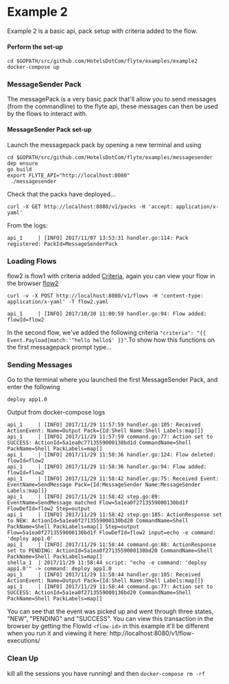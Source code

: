 # Example 2
Example 2 is a basic api, pack setup with criteria added to the flow.

#### Perform the set-up

```
cd $GOPATH/src/github.com/HotelsDotCom/flyte/examples/example2
docker-compose up
```

### MessageSender Pack
The messagePack is a very basic pack that'll allow you to send messages (from the commandline) to the flyte api, these messages
can then be used by the flows to interact with.

#### MessageSender Pack set-up
Launch the messagepack pack by opening a new terminal and using
```
cd $GOPATH/src/github.com/HotelsDotCom/flyte/examples/messagesender
dep ensure
go build
export FLYTE_API="http://localhost:8080"
 ./messagesender
```

Check that the packs have deployed...

```
curl -X GET http://localhost:8080/v1/packs -H 'accept: application/x-yaml'
```

From the logs:
```
api_1     | [INFO] 2017/11/07 13:53:31 handler.go:114: Pack registered: PackId=MessageSenderPack
```

### Loading Flows
flow2 is flow1 with criteria added [Criteria](https://github.com/HotelsDotCom/flyte/blob/master/README.md#criteria), again you can view your flow in the browser [flow2](http://localhost:8080/v1/flows/flow2)

```
curl -v -X POST http://localhost:8080/v1/flows -H 'content-type: application/x-yaml' -T flow2.yaml
```

```
api_1     | [INFO] 2017/10/30 11:00:59 handler.go:94: Flow added: flowId=flow2
```

In the second flow, we've added the following criteria ```"criteria": "{{ Event.Payload|match:'^hello hello$' }}"```.To show how this functions on the first messagepack prompt type...

### Sending Messages
Go to the terminal where you launched the first MessageSender Pack, and enter the following


```
deploy app1.0
```

Output from docker-compose logs
```
api_1     | [INFO] 2017/11/29 11:57:59 handler.go:105: Received ActionEvent: Name=Output Pack={Id:Shell Name:Shell Labels:map[]}
api_1     | [INFO] 2017/11/29 11:57:59 command.go:77: Action set to SUCCESS: ActionId=5a1ea0c7713559000130bd1d CommandName=Shell PackName=Shell PackLabels=map[]
api_1     | [INFO] 2017/11/29 11:58:36 handler.go:124: Flow deleted: flowId=flow2
api_1     | [INFO] 2017/11/29 11:58:36 handler.go:94: Flow added: flowId=flow2
api_1     | [INFO] 2017/11/29 11:58:42 handler.go:75: Received Event: EventName=SendMessage Pack={Id:MessageSender Name:MessageSender Labels:map[]}
api_1     | [INFO] 2017/11/29 11:58:42 step.go:89: EventName=SendMessage matched Flow=5a1ea0f2713559000130bd1f FlowDefId=flow2 Step=output
api_1     | [INFO] 2017/11/29 11:58:42 step.go:185: ActionResponse set to NEW: ActionId=5a1ea0f2713559000130bd20 CommandName=Shell PackName=Shell PackLabels=map[] Step=output Flow=5a1ea0f2713559000130bd1f FlowDefId=flow2 input=echo -e command: 'deploy app1.0'
api_1     | [INFO] 2017/11/29 11:58:44 command.go:88: ActionResponse set to PENDING: ActionId=5a1ea0f2713559000130bd20 CommandName=Shell PackName=Shell PackLabels=map[]
shella_1  | 2017/11/29 11:58:44 script: "echo -e command: 'deploy app1.0'" -> command: deploy app1.0
api_1     | [INFO] 2017/11/29 11:58:44 handler.go:105: Received ActionEvent: Name=Output Pack={Id:Shell Name:Shell Labels:map[]}
api_1     | [INFO] 2017/11/29 11:58:44 command.go:77: Action set to SUCCESS: ActionId=5a1ea0f2713559000130bd20 CommandName=Shell PackName=Shell PackLabels=map[]
```

You can see that the event was picked up and went through three states, "NEW", "PENDING" and "SUCCESS". You can view this transaction in the browser by getting the
FlowId ```<flow-id>``` in this example it'll be different when you run it and viewing it here: http://localhost:8080/v1/flow-executions/<flow-id>

### Clean Up
kill all the sessions you have running! and then ```docker-compose rm -rf```
